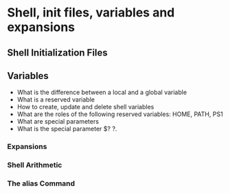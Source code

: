 # Shell, init files, variables and expansions

## Shell Initialization Files

## Variables

* What is the difference between a local and a global variable
* What is a reserved variable
* How to create, update and delete shell variables
* What are the roles of the following reserved variables: HOME, PATH, PS1
* What are special parameters
* What is the special parameter $?  ?.

### Expansions

### Shell Arithmetic

### The alias Command

